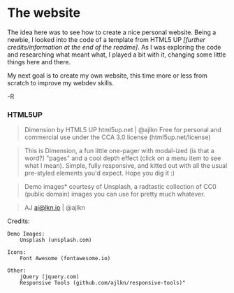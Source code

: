 # The website

The idea here was to see how to create a nice personal website. Being a newbie, I looked into the code of a template from HTML5 UP *[further credits/information at the end of the readme]*. As I was exploring the code and researching what meant what, I played a bit with it, changing some little things here and there. 

My next goal is to create my own website, this time more or less from scratch to improve my webdev skills. 

-R

### HTML5UP

> Dimension by HTML5 UP
html5up.net | @ajlkn
Free for personal and commercial use under the CCA 3.0 license (html5up.net/license)

>This is Dimension, a fun little one-pager with modal-ized (is that a word?) "pages"
and a cool depth effect (click on a menu item to see what I mean). Simple, fully
responsive, and kitted out with all the usual pre-styled elements you'd expect.
Hope you dig it :)

>Demo images* courtesy of Unsplash, a radtastic collection of CC0 (public domain) images
you can use for pretty much whatever.

>AJ
aj@lkn.io | @ajlkn

Credits:

	Demo Images:
		Unsplash (unsplash.com)

	Icons:
		Font Awesome (fontawesome.io)

	Other:
		jQuery (jquery.com)
		Responsive Tools (github.com/ajlkn/responsive-tools)" 
